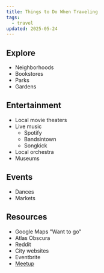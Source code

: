 ```yaml
---
title: Things to Do When Traveling
tags:
  - travel
updated: 2025-05-24
---
```


## Explore

- Neighborhoods
- Bookstores
- Parks
- Gardens

## Entertainment

- Local movie theaters
- Live music
	- Spotify
	- Bandsintown
	- Songkick
- Local orchestra
- Museums

## Events

- Dances
- Markets

## Resources

- Google Maps "Want to go"
- Atlas Obscura
- Reddit
- City websites
- Eventbrite
- [Meetup](https://www.meetup.com)
